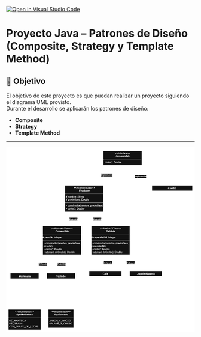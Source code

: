 [![Open in Visual Studio Code](https://classroom.github.com/assets/open-in-vscode-2e0aaae1b6195c2367325f4f02e2d04e9abb55f0b24a779b69b11b9e10269abc.svg)](https://classroom.github.com/online_ide?assignment_repo_id=20738765&assignment_repo_type=AssignmentRepo)
# Proyecto Java – Patrones de Diseño (Composite, Strategy y Template Method)

## 🎯 Objetivo
El objetivo de este proyecto es que puedan realizar un proyecto siguiendo el diagrama UML provisto.  
Durante el desarrollo se aplicarán los patrones de diseño:
- **Composite**  
- **Strategy**
- **Template Method**

---

![Diagrama UML de cafeteria](diagrama-cafeteria.png)

